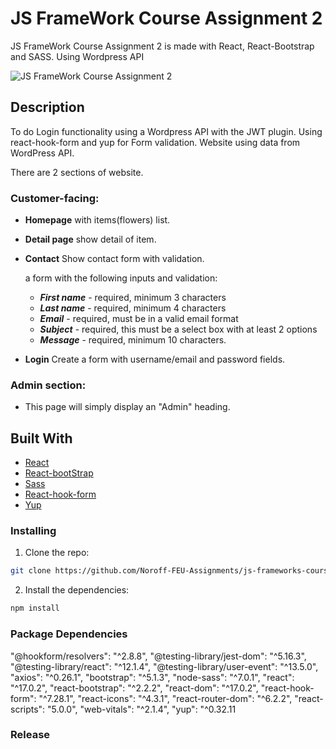 # JS FrameWork Course Assignment 2

JS FrameWork Course Assignment 2 is made with React, React-Bootstrap and SASS. Using Wordpress API

![JS FrameWork Course Assignment 2](https://raw.githubusercontent.com/Noroff-FEU-Assignments/js-frameworks-course-assignment-nunsinee/main/assets/images/screenshort_js_framework_2.png)

## Description

To do Login functionality using a Wordpress API with the JWT plugin. Using react-hook-form and yup for Form validation.
Website using data from WordPress API.

There are 2 sections of website.

### Customer-facing:

-   **Homepage** with items(flowers) list.
-   **Detail page** show detail of item.
-   **Contact** Show contact form with validation.

    a form with the following inputs and validation:

    -   **_First name_** - required, minimum 3 characters
    -   **_Last name_** - required, minimum 4 characters
    -   **_Email_** - required, must be in a valid email format
    -   **_Subject_** - required, this must be a select box with at least 2 options
    -   **_Message_** - required, minimum 10 characters.

-   **Login** Create a form with username/email and password fields.

### Admin section:

-   This page will simply display an "Admin" heading.

## Built With

-   [React](https://reactjs.org/)
-   [React-bootStrap](https://react-bootstrap.github.io/)
-   [Sass](https://www.npmjs.com/package/node-sass)
-   [React-hook-form](https://www.npmjs.com/package/react-hook-form)
-   [Yup](https://www.npmjs.com/package/yup)

### Installing

1. Clone the repo:

```bash
git clone https://github.com/Noroff-FEU-Assignments/js-frameworks-course-assignment-nunsinee.git
```

2. Install the dependencies:

```bash
npm install
```

### Package Dependencies

"@hookform/resolvers": "^2.8.8",
"@testing-library/jest-dom": "^5.16.3",
"@testing-library/react": "^12.1.4",
"@testing-library/user-event": "^13.5.0",
"axios": "^0.26.1",
"bootstrap": "^5.1.3",
"node-sass": "^7.0.1",
"react": "^17.0.2",
"react-bootstrap": "^2.2.2",
"react-dom": "^17.0.2",
"react-hook-form": "^7.28.1",
"react-icons": "^4.3.1",
"react-router-dom": "^6.2.2",
"react-scripts": "5.0.0",
"web-vitals": "^2.1.4",
"yup": "^0.32.11

### Release
